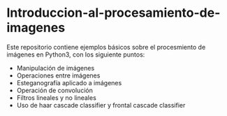 # Introduccion-al-procesamiento-de-imagenes

Este repositorio contiene ejemplos básicos sobre el procesmiento de imágenes en Python3, con los siguiente puntos:
- Manipulación de imágenes
- Operaciones entre imágenes
- Esteganografía aplicado a imágenes
- Operación de convolución
- Filtros lineales y no lineales
- Uso de haar cascade classifier y frontal cascade classifier
